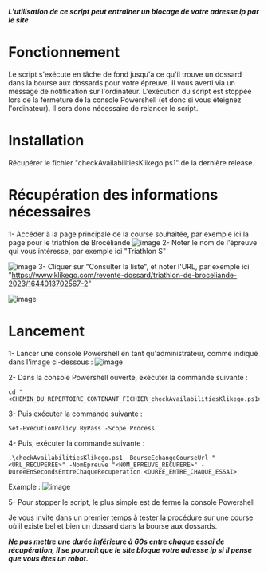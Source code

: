 ***L'utilisation de ce script peut entraîner un blocage de votre adresse ip par le site***

# Fonctionnement

Le script s'exécute en tâche de fond jusqu'à ce qu'il trouve un dossard dans la bourse aux dossards pour votre épreuve. Il vous averti via un message de notification sur l'ordinateur. 
L'exécution du script est stoppée lors de la fermeture de la console Powershell (et donc si vous éteignez l'ordinateur). Il sera donc nécessaire de relancer le script.

# Installation

Récupérer le fichier "checkAvailabilitiesKlikego.ps1" de la dernière release.

# Récupération des informations nécessaires

1- Accéder à la page principale de la course souhaitée, par exemple ici la page pour le triathlon de Brocéliande 
![image](https://user-images.githubusercontent.com/1401675/232883254-a2653c88-1f7c-4e39-9767-c03ea2a1ffbd.png)
2- Noter le nom de l'épreuve qui vous intéresse, par exemple ici "Triathlon S"

![image](https://user-images.githubusercontent.com/1401675/232883528-66983dfa-8481-46e2-84e7-342776b079ba.png)
3- Cliquer sur "Consulter la liste", et noter l'URL, par exemple ici "https://www.klikego.com/revente-dossard/triathlon-de-broceliande-2023/1644013702567-2"

![image](https://user-images.githubusercontent.com/1401675/232883776-7de56bb5-7ad8-42d1-b2ff-10842b08a9ca.png)


# Lancement

1- Lancer une console Powershell en tant qu'administrateur, comme indiqué dans l'image ci-dessous :
![image](https://user-images.githubusercontent.com/1401675/232882426-319257fb-e830-4be8-b289-c6f9a3e76f4a.png)

2- Dans la console Powershell ouverte, exécuter la commande suivante :
```
cd "<CHEMIN_DU_REPERTOIRE_CONTENANT_FICHIER_checkAvailabilitiesKlikego.ps1>"
```

3- Puis exécuter la commande suivante :
```
Set-ExecutionPolicy ByPass -Scope Process
```

4- Puis, exécuter la commande suivante :
```
.\checkAvailabilitiesKlikego.ps1 -BourseEchangeCourseUrl "<URL_RECUPEREE>" -NomEpreuve "<NOM_EPREUVE_RECUPERE>" -DureeEnSecondsEntreChaqueRecuperation <DUREE_ENTRE_CHAQUE_ESSAI>
```
Example :
![image](https://user-images.githubusercontent.com/1401675/232885344-5d062db8-7b7b-4d50-aae7-d03b8591905c.png)

5- Pour stopper le script, le plus simple est de ferme la console Powershell

Je vous invite dans un premier temps à tester la procédure sur une course où il existe bel et bien un dossard dans la bourse aux dossards.

***Ne pas mettre une durée inférieure à 60s entre chaque essai de récupération, il se pourrait que le site bloque votre adresse ip si il pense que vous êtes un robot.***
